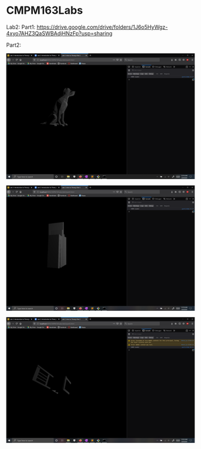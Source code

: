 # CMPM163Labs
Lab2:
  Part1:
    https://drive.google.com/drive/folders/1J6o5HyWgz-4xyo7AHZ3QaSWBAdjHNzFp?usp=sharing
  
  Part2:

![](lab2/Images/Part2_SS1.png)

![](lab2/Images/Part2_SS2.png)

![](lab2/Images/Part2_SS3.png)
